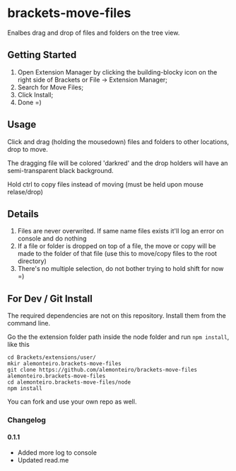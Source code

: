 brackets-move-files
=========================

Enalbes drag and drop of files and folders on the tree view.

## Getting Started

1. Open Extension Manager by clicking the building-blocky icon on the right side of Brackets or File -> Extension Manager;
2. Search for Move Files;
3. Click Install;
4. Done =)

## Usage

Click and drag (holding the mousedown) files and folders to other locations, drop to move.

The dragging file will be colored 'darkred' and the drop holders will have an semi-transparent black background.

Hold ctrl to copy files instead of moving (must be held upon mouse relase/drop)

## Details 

1. Files are never overwrited. If same name files exists it'll log an error on console and do nothing
2. If a file or folder is dropped on top of a file, the move or copy will be made to the folder of that file (use this to move/copy files to the root directory)
3. There's no multiple selection, do not bother trying to hold shift for now =)

## For Dev / Git Install

The required dependencies are not on this repository. Install them from the command line.

Go the the extension folder path inside the node folder and run `npm install`, like this

```
cd Brackets/extensions/user/
mkir alemonteiro.brackets-move-files
git clone https://github.com/alemonteiro/brackets-move-files alemonteiro.brackets-move-files
cd alemonteiro.brackets-move-files/node
npm install
```

You can fork and use your own repo as well.

### Changelog

#### 0.1.1

* Added more log to console
* Updated read.me